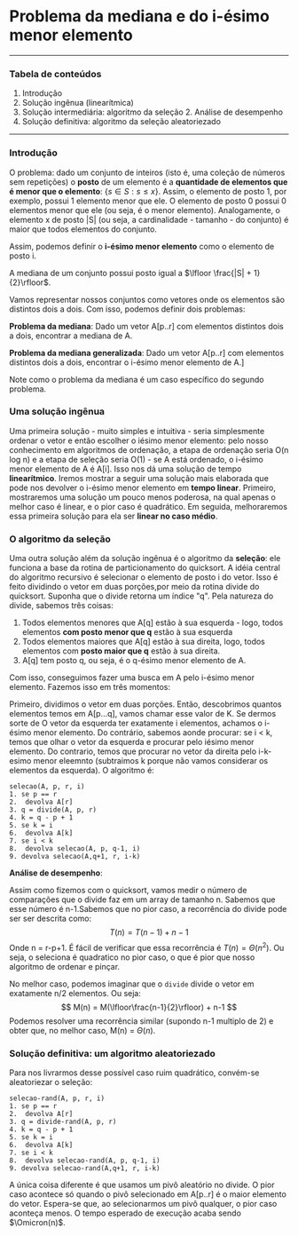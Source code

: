 # Problema da mediana e do i-ésimo menor elemento

***

### Tabela de conteúdos

1. Introdução
2. Solução ingênua (linearítmica)
3. Solução intermediária: algoritmo da seleção
   2. Análise de desempenho
4. Solução definitiva: algoritmo da seleção aleatoriezado

***

### Introdução

O problema: dado um conjunto de inteiros (isto é, uma coleção de números sem repetições) o **posto** de um elemento é a **quantidade de elementos que é menor que o elemento**:  $\{s \in S : s \leq x\}$. Assim, o elemento de posto 1, por exemplo, possui 1 elemento menor que ele. O elemento de posto 0 possui 0 elementos menor que ele (ou seja, é o menor elemento). Analogamente, o elemento x de posto |S| (ou seja, a cardinalidade - tamanho -  do conjunto) é maior que todos elementos do conjunto.

Assim, podemos definir o **i-ésimo menor elemento** como o elemento de posto i.

A mediana de um conjunto possui posto igual a $\lfloor \frac{|S| + 1}{2}\rfloor$. 

Vamos representar nossos conjuntos como vetores onde os elementos são distintos dois a dois. Com isso, podemos definir dois problemas:

**Problema da mediana**: Dado um vetor A[p..r] com elementos distintos dois a dois, encontrar a mediana de A.

**Problema da mediana generalizada**: Dado um vetor A[p..r] com elementos distintos dois a dois, encontrar o i-ésimo menor elemento de A.]

Note como o problema da mediana é um caso específico do segundo problema.

### Uma solução ingênua

Uma primeira solução - muito simples e intuitiva - seria simplesmente ordenar o vetor e então escolher o iésimo menor elemento: pelo nosso conhecimento em algoritmos de ordenação, a etapa de ordenação seria O(n log n) e a etapa de seleção seria O(1) - se A está ordenado, o i-ésimo menor elemento de A é A[i]. Isso nos dá uma solução de tempo **linearítmico**. Iremos mostrar a seguir uma solução mais elaborada que pode nos devolver o i-ésimo menor elemento em **tempo linear**. Primeiro, mostraremos uma solução um pouco menos poderosa, na qual apenas o melhor caso é linear, e o pior caso é quadrático. Em seguida, melhoraremos essa primeira solução para ela ser **linear no caso médio**.

### O algoritmo da seleção

Uma outra solução além da solução ingênua é o algoritmo da **seleção**: ele funciona a base da rotina de particionamento do quicksort. A idéia central do algoritmo recursivo é selecionar o elemento de posto i do vetor. Isso é feito dividindo o vetor em duas porções,por meio da rotina divide do quicksort. Suponha que o divide retorna um índice "q". Pela natureza do divide, sabemos três coisas:

1. Todos elementos menores que A[q] estão à sua esquerda - logo, todos elementos **com posto menor que q** estão à sua esquerda
2. Todos elementos maiores que A[q] estão à sua direita, logo, todos elementos com **posto maior que q** estão à sua direita.
3. A[q] tem posto q, ou seja, é o q-ésimo menor elemento de A.

Com isso, conseguimos fazer uma busca em A pelo i-ésimo menor elemento. Fazemos isso em três momentos:

Primeiro, dividimos o vetor em duas porções. Então, descobrimos quantos elementos temos em A[p...q], vamos chamar esse valor de K. Se dermos sorte de O vetor da esquerda ter exatamente i elementos, achamos o i-ésimo menor elemento. Do contrário, sabemos aonde procurar: se i < k, temos que olhar o vetor da esquerda e procurar pelo iésimo menor elemento. Do contrario, temos que procurar no vetor da direita pelo i-k-esimo menor eleemnto (subtraimos k porque não vamos considerar os elementos da esquerda). O algoritmo é:

```
selecao(A, p, r, i)
1. se p == r
2. 	devolva A[r]
3. q = divide(A, p, r)
4. k = q - p + 1
5. se k = i
6.  devolva A[k]
7. se i < k
8. 	devolva selecao(A, p, q-1, i)
9. devolva selecao(A,q+1, r, i-k)
```

**Análise de desempenho**:

Assim como fizemos com o quicksort, vamos medir o número de comparações que o divide faz em um array de tamanho n. Sabemos que esse número é n-1.Sabemos que no pior caso, a recorrência do divide pode ser ser descrita como:
$$
T(n) = T(n-1) + n-1
$$
Onde n = r-p+1. É fácil de verificar que essa recorrência é $T(n) = \Theta(n^2)$. Ou seja, o seleciona é quadratico no pior caso, o que é pior que nosso algoritmo de ordenar e pinçar.





No melhor caso, podemos imaginar que o `divide` divide o vetor em exatamente n/2 elementos. Ou seja:
$$
M(n) = M(\lfloor\frac{n-1}{2}\rfloor) + n-1
$$
Podemos resolver uma recorrência similar (supondo n-1 multiplo de 2) e obter que, no melhor caso, M(n) = $\Theta(n)$.

### Solução definitiva: um algoritmo aleatoriezado



Para nos livrarmos desse possível caso ruim quadrático, convém-se aleatoriezar o seleção:

```
selecao-rand(A, p, r, i)
1. se p == r
2. 	devolva A[r]
3. q = divide-rand(A, p, r)
4. k = q - p + 1
5. se k = i
6.  devolva A[k]
7. se i < k
8. 	devolva selecao-rand(A, p, q-1, i)
9. devolva selecao-rand(A,q+1, r, i-k)
```

A única coisa diferente é que usamos um pivô aleatório no divide. O pior caso acontece só quando o pivô selecionado em A[p..r] é o maior elemento do vetor. Espera-se que, ao selecionarmos um pivô qualquer, o pior caso aconteça menos. O tempo esperado de execução acaba sendo $\Omicron(n)$.